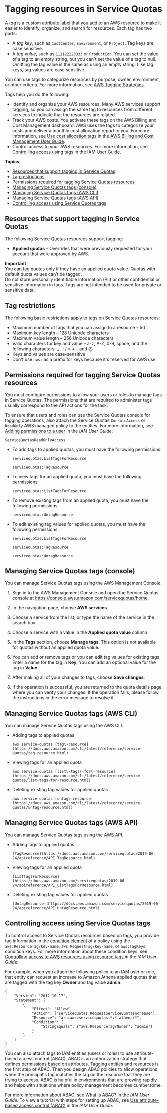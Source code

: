 # Tagging resources in Service Quotas<a name="sq-tagging"></a>

A *tag* is a custom attribute label that you add to an AWS resource to make it easier to identify, organize, and search for resources\. Each tag has two parts:
+ A *tag key*, such as `CostCenter`, `Environment`, or `Project`\. Tag keys are case sensitive\.
+ A *tag value*, such as `111122223333` or `Production`\. You can set the value of a tag to an empty string, but you can't set the value of a tag to null\. Omitting the tag value is the same as using an empty string\. Like tag keys, tag values are case sensitive\.

You can use tags to categorize resources by purpose, owner, environment, or other criteria\. For more information, see [AWS Tagging Strategies](https://aws.amazon.com/answers/account-management/aws-tagging-strategies/)\.

Tags help you do the following:
+ Identify and organize your AWS resources\. Many AWS services support tagging, so you can assign the same tag to resources from different services to indicate that the resources are related\.
+ Track your AWS costs\. You activate these tags on the AWS Billing and Cost Management dashboard\. AWS uses the tags to categorize your costs and deliver a monthly cost allocation report to you\. For more information, see [Use cost allocation tags](https://docs.aws.amazon.com/awsaccountbilling/latest/aboutv2/cost-alloc-tags.html) in the [AWS Billing and Cost Management User Guide](https://docs.aws.amazon.com/awsaccountbilling/latest/aboutv2/)\.
+ Control access to your AWS resources\. For more information, see [Controlling access using tags](https://docs.aws.amazon.com/IAM/latest/UserGuide/access_tags.html) in the [IAM User Guide](https://docs.aws.amazon.com/IAM/latest/UserGuide/)\. 

**Topics**
+ [Resources that support tagging in Service Quotas](#sq-supported-resources)
+ [Tag restrictions](#sq-tagging-restrictions)
+ [Permissions required for tagging Service Quotas resources](#sq_tags_permissions)
+ [Managing Service Quotas tags \(console\)](#sq_tags_managing-console)
+ [Managing Service Quotas tags \(AWS CLI\)](#sq_tags_managing-cli)
+ [Managing Service Quotas tags \(AWS API\)](#sq_tags_managing-api)
+ [Controlling access using Service Quotas tags](#sq_tags_access)

## Resources that support tagging in Service Quotas<a name="sq-supported-resources"></a>

The following Service Quotas resources support tagging:
+ **Applied quotas** – Overrides that were previously requested for your account that were approved by AWS\.

**Important**  
You can tag quotas only if they have an applied quota value\. Quotas with default quota values can’t be tagged\.  
Do not store personally identifiable information \(PII\) or other confidential or sensitive information in tags\. Tags are not intended to be used for private or sensitive data\.

## Tag restrictions<a name="sq-tagging-restrictions"></a>

The following basic restrictions apply to tags on Service Quotas resources:
+ Maximum number of tags that you can assign to a resource – 50 
+ Maximum key length – 128 Unicode characters 
+ Maximum value length – 256 Unicode characters 
+ Valid characters for key and value – a\-z, A\-Z, 0\-9, space, and the following characters: \_ \. : / = \+ \- and @
+ Keys and values are case\-sensitive
+ Don't use `aws:` as a prefix for keys because it's reserved for AWS use

## Permissions required for tagging Service Quotas resources<a name="sq_tags_permissions"></a>

You must configure permissions to allow your users or roles to manage tags in Service Quotas\. The permissions that are required to administer tags usually correspond to the API actions for the task\.

To ensure that users and roles can use the Service Quotas console for tagging operations, also attach the Service Quotas `ConsoleAccess` or `ReadOnly` AWS managed policy to the entities\. For more information, see [Adding permissions to a user](https://docs.aws.amazon.com/IAM/latest/UserGuide/id_users_change-permissions.html#users_change_permissions-add-console) in the *IAM User Guide*\.

```
ServiceQuotasReadOnlyAccess
```
+ To add tags to applied quotas, you must have the following permissions:

  `servicequotas:ListTagsForResource`

  `servicequotas:TagResource`
+ To view tags for an applied quota, you must have the following permissions:

  `servicequotas:ListTagsForResource`
+ To remove existing tags from an applied quota, you must have the following permissions:

  `servicequotas:UntagResource`
+ To edit existing tag values for applied quotas, you must have the following permissions:

  `servicequotas:ListTagsForResource`

  `servicequotas:TagResource`

  `servicequotas:UntagResource`

## Managing Service Quotas tags \(console\)<a name="sq_tags_managing-console"></a>

You can manage Service Quotas tags using the AWS Management Console\.

1. Sign in to the AWS Management Console and open the Service Quotas console at [https://console\.aws\.amazon\.com/servicequotas/home](https://console.aws.amazon.com/servicequotas/home)\.

1. In the navigation page, choose **AWS services**\.

1. Choose a service from the list, or type the name of the service in the search box\.

1. Choose a service with a value in the **Applied quota value** column\.

1. In the **Tags** section, choose **Manage tags**\. This option is not available for quotas without an applied quota value\.

1. You can add or remove tags or you can edit tag values for existing tags\. Enter a name for the tag in **Key**\. You can add an optional value for the tag in **Value**\.

1. After making all of your changes to tags, choose **Save changes**\.

1. If the operation is successful, you are returned to the quota details page where you can verify your changes\. If the operation fails, please follow the instructions in the error message to resolve it\.

## Managing Service Quotas tags \(AWS CLI\)<a name="sq_tags_managing-cli"></a>

You can manage Service Quotas tags using the AWS CLI\.
+ Adding tags to applied quotas

  `aws service-quotas [tag\-resource](https://docs.aws.amazon.com/cli/latest/reference/service-quotas/tag-resource.html)`
+ Viewing tags for an applied quota

  `aws service-quotas [list\-tags\-for\-resource](https://docs.aws.amazon.com/cli/latest/reference/service-quotas/list-tags-for-resource.html)`
+ Deleting existing tag values for applied quotas

  `aws service-quotas [untag\-resource](https://docs.aws.amazon.com/cli/latest/reference/service-quotas/untag-resource.html)`

## Managing Service Quotas tags \(AWS API\)<a name="sq_tags_managing-api"></a>

You can manage Service Quotas tags using the AWS API\.
+ Adding tags to applied quotas

  `[TagResource](https://docs.aws.amazon.com/servicequotas/2019-06-24/apireference/API_TagResource.html)`
+ Viewing tags for an applied quota

  `[ListTagsForResource](https://docs.aws.amazon.com/servicequotas/2019-06-24/apireference/API_ListTagsForResource.html)`
+ Deleting existing tag values for applied quotas

  `[UntagResource](https://docs.aws.amazon.com/servicequotas/2019-06-24/apireference/API_UntagResource.html)`

## Controlling access using Service Quotas tags<a name="sq_tags_access"></a>

To control access to Service Quotas resources based on tags, you provide tag information in the [condition element](https://docs.aws.amazon.com/IAM/latest/UserGuide/reference_policies_elements_condition.html) of a policy using the `aws:ResourceTag/key-name`, `aws:RequestTag/key-name`, or `aws:TagKeys` condition keys\. For more information about these condition keys, see [Controlling access to AWS resources using resource tags ](https://docs.aws.amazon.com/IAM/latest/UserGuide/access_tags.html) in the *IAM User Guide*\.

For example, when you attach the following policy to an IAM user or role, that entity can request an increase to Amazon Athena applied quotas that are tagged with the tag key **Owner** and tag value **admin**\.

```
{
    "Version": "2012-10-17",
    "Statement": [
        {
            "Effect": "Allow",
            "Action": ["servicequotas:RequestServiceQuotaIncrease"],
            "Resource": "arn:aws:servicequotas:*:*:athena/*",
            "Condition": {
                "StringEquals": {"aws:ResourceTag/Owner": "admin"}
            }
        }
    ]
}
```

You can also attach tags to IAM entities \(users or roles\) to use attribute\-based access control \(ABAC\)\. ABAC is an authorization strategy that defines permissions based on attributes\. Tagging entities and resources is the first step of ABAC\. Then you design ABAC policies to allow operations when the principal's tag matches the tag on the resource that they are trying to access\. ABAC is helpful in environments that are growing rapidly and helps with situations where policy management becomes cumbersome\.

For more information about ABAC, see [What is ABAC?](https://docs.aws.amazon.com/IAM/latest/UserGuide/introduction_attribute-based-access-control.html) in the *IAM User Guide*\. To view a tutorial with steps for setting up ABAC, see [Use attribute\-based access control \(ABAC\)](https://docs.aws.amazon.com/IAM/latest/UserGuide/tutorial_attribute-based-access-control.html) in the *IAM User Guide*\.